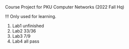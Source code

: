 Course Project for PKU Computer Networks (2022 Fall Hq)

!!! Only used for learning. 

1. Lab1 unfinished
2. Lab2 33/36
3. Lab3 7/9
4. Lab4 all pass
